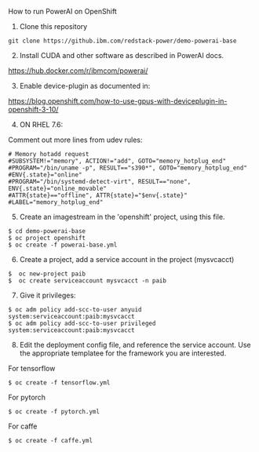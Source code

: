 How to run PowerAI on OpenShift

1) Clone this repository

```
git clone https://github.ibm.com/redstack-power/demo-powerai-base
```

2) Install CUDA and other software as described in PowerAI docs.

https://hub.docker.com/r/ibmcom/powerai/

3) Enable device-plugin as documented in:

https://blog.openshift.com/how-to-use-gpus-with-deviceplugin-in-openshift-3-10/

4) ON RHEL 7.6:

Comment out more lines from udev rules:

```
# Memory hotadd request
#SUBSYSTEM!="memory", ACTION!="add", GOTO="memory_hotplug_end"
#PROGRAM="/bin/uname -p", RESULT=="s390*", GOTO="memory_hotplug_end"
#ENV{.state}="online"
#PROGRAM="/bin/systemd-detect-virt", RESULT=="none", ENV{.state}="online_movable"
#ATTR{state}=="offline", ATTR{state}="$env{.state}"
#LABEL="memory_hotplug_end"
```

5) Create an imagestream in the 'openshift' project, using this file.
```
$ cd demo-powerai-base
$ oc project openshift
$ oc create -f powerai-base.yml
```

6) Create a project, add a service account in the project (mysvcacct)
```
$  oc new-project paib
$  oc create serviceaccount mysvcacct -n paib
```

7) Give it privileges:
```
$ oc adm policy add-scc-to-user anyuid system:serviceaccount:paib:mysvcacct
$ oc adm policy add-scc-to-user privileged system:serviceaccount:paib:mysvcacct
```

8) Edit the deployment config file, and reference the service account. Use the appropriate templatee for the framework you are interested.

For tensorflow
```
$ oc create -f tensorflow.yml
```

For pytorch
```
$ oc create -f pytorch.yml
```

For caffe
```
$ oc create -f caffe.yml
```
